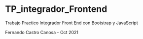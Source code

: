 # TP_integrador_Frontend
Trabajo Practico Integrador Front End con Bootstrap y JavaScript

Fernando Castro Canosa - Oct 2021
